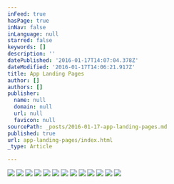 ```yaml
---
inFeed: true
hasPage: true
inNav: false
inLanguage: null
starred: false
keywords: []
description: ''
datePublished: '2016-01-17T14:07:04.378Z'
dateModified: '2016-01-17T14:06:21.917Z'
title: App Landing Pages
author: []
authors: []
publisher:
  name: null
  domain: null
  url: null
  favicon: null
sourcePath: _posts/2016-01-17-app-landing-pages.md
published: true
url: app-landing-pages/index.html
_type: Article

---
```

![](https://the-grid-user-content.s3-us-west-2.amazonaws.com/1b775a81-37d4-4a18-8ccb-6f124f5ffc17.jpg)
![](https://the-grid-user-content.s3-us-west-2.amazonaws.com/fe6386b0-2314-495f-8567-033304a7266c.jpg)
![](https://s3-us-west-2.amazonaws.com/the-grid-img/p/b71c8ea369932b80d6ddca1a8a2924444b0d9b56.jpg)
![](https://the-grid-user-content.s3-us-west-2.amazonaws.com/e9064fb7-1387-44da-a843-8ff8bcfc87bb.jpg)
![](https://s3-us-west-2.amazonaws.com/the-grid-img/p/82120ff2c24c99c3a0d726941bf6acc13864262b.jpg)
![](https://s3-us-west-2.amazonaws.com/the-grid-img/p/1aba0dbe0b06294d0c67424683380d4ab78282f6.jpg)
![](https://s3-us-west-2.amazonaws.com/the-grid-img/p/b9cc82ab01ce3ccb7349ff3f92e1679d416319d3.jpg)
![](https://the-grid-user-content.s3-us-west-2.amazonaws.com/10478b31-7cdf-40fc-aa9e-3141a218d5e8.jpg)
![](https://the-grid-user-content.s3-us-west-2.amazonaws.com/4d36a86d-a4f6-445a-bc7b-3a3c2ea2d589.jpg)
![](https://the-grid-user-content.s3-us-west-2.amazonaws.com/967ff798-7d1f-43d4-8850-26cad392a260.jpg)
![](https://the-grid-user-content.s3-us-west-2.amazonaws.com/f01d3e17-ee2c-472a-b9ae-2711112da8c0.jpg)
![](https://the-grid-user-content.s3-us-west-2.amazonaws.com/d9ca54f3-78f4-4b9c-919d-8d52e9d0bff6.jpg)
![](https://the-grid-user-content.s3-us-west-2.amazonaws.com/02657d15-7d94-4a8c-b95b-15b175bcdb46.jpg)